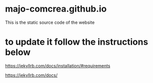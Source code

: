 # majo-comcrea.github.io

This is the static source code of the website

# to update it follow the instructions below

https://jekyllrb.com/docs/installation/#requirements

https://jekyllrb.com/docs/

